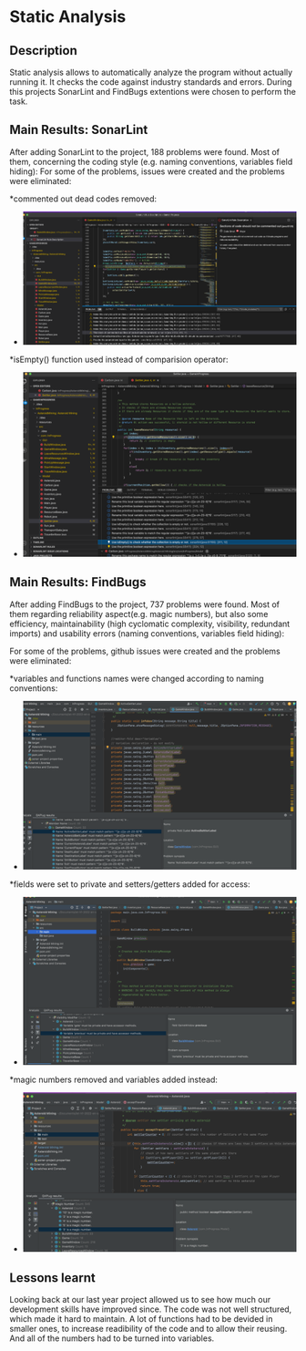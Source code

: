 # Static Analysis

## Description

Static analysis allows to automatically analyze the program without actually running it. It checks the code against industry standards and errors. During this projects SonarLint and FindBugs extentions were chosen to perform the task.

## Main Results: SonarLint

After adding SonarLint to the project, 188 problems were found. Most of them, concerning the coding style (e.g. naming conventions, variables field hiding):
For some of the problems, issues were created and the problems were eliminated:

\*commented out dead codes removed:

- ![](./images/sonar.png)

\*isEmpty() function used instead of comparision operator:

- ![](./images/comparator.png)

## Main Results: FindBugs

After adding FindBugs to the project, 737 problems were found. Most of them regarding reliability aspect(e.g. magic numbers), but also some efficiency, maintainability (high cyclomatic complexity, visibility, redundant imports) and usability errors (naming conventions, variables field hiding):

For some of the problems, github issues were created and the problems were eliminated:

\*variables and functions names were changed according to naming conventions:

- ![](./images/name.png)

\*fields were set to private and setters/getters added for access:

- ![](./images/private.png)

\*magic numbers removed and variables added instead:

- ![](./images/magic.png)

## Lessons learnt

Looking back at our last year project allowed us to see how much our development skills have improved since. The code was not well structured, which made it hard to maintain. A lot of functions had to be devided in smaller ones, to increase readibility of the code and to allow their reusing. And all of the numbers had to be turned into variables.
